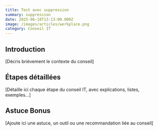 ```yaml
---
title: Test avec suppression
summary: suppression
date: 2025-06-18T13:13:00.000Z
image: /images/articles/workplace.png
category: Conseil IT
---
```

## Introduction

[Décris brièvement le contexte du conseil]

## Étapes détaillées

[Détaille ici chaque étape du conseil IT, avec explications, listes, exemples...]

## Astuce Bonus

[Ajoute ici une astuce, un outil ou une recommandation liée au conseil]
